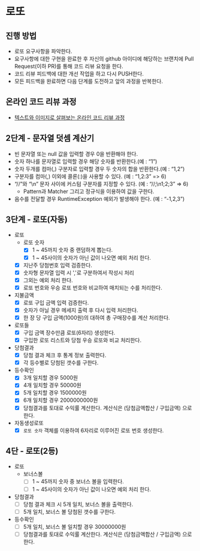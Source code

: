# 로또
## 진행 방법
* 로또 요구사항을 파악한다.
* 요구사항에 대한 구현을 완료한 후 자신의 github 아이디에 해당하는 브랜치에 Pull Request(이하 PR)를 통해 코드 리뷰 요청을 한다.
* 코드 리뷰 피드백에 대한 개선 작업을 하고 다시 PUSH한다.
* 모든 피드백을 완료하면 다음 단계를 도전하고 앞의 과정을 반복한다.

## 온라인 코드 리뷰 과정
* [텍스트와 이미지로 살펴보는 온라인 코드 리뷰 과정](https://github.com/next-step/nextstep-docs/tree/master/codereview)

## 2단계 - 문자열 덧셈 계산기
 - 빈 문자열 또는 null 값을 입력할 경우 0을 반환해야 한다.
 - 숫자 하나를 문자열로 입력할 경우 해당 숫자를 반환한다.(예 : “1”)
 - 숫자 두개를 컴마(,) 구분자로 입력할 경우 두 숫자의 합을 반환한다.(예 : “1,2”)
 - 구분자를 컴마(,) 이외에 콜론(:)을 사용할 수 있다. (예 : “1,2:3” => 6)
 - “//”와 “\n” 문자 사이에 커스텀 구분자를 지정할 수 있다. (예 : “//;\n1;2;3” => 6)
   - Pattern과 Matcher 그리고 정규식을 이용하여 값을 구한다.
 - 음수를 전달할 경우 RuntimeException 예외가 발생해야 한다. (예 : “-1,2,3”)

## 3단계 - 로또(자동)
- 로또
  - 로또 숫자 
      - [X] 1 ~ 45까지 숫자 중 랜덤하게 뽑는다.
      - [X] 1 ~ 45사이의 숫자가 아닌 값이 나오면 예외 처리 한다.
  - [X] 지난주 당첨번호 입력 검증한다.
  - [X] 숫자형 문자열 입력 시 ','로 구분하여서 작성시 처리
  - [X] 그외는 예외 처리 한다.
  - [X] 로또 번호와 우승 로또 번호와 비교하여 매치되는 수를 처리한다.
- 지불금액
  - [X] 로또 구입 금액 입력 검증한다.
  - [X] 숫자가 아닐 경우 메세지 출력 후 다시 입력 처리한다.
  - [X] 한 장 당 구입 금액(1000원)의 대하여 총 구매장수를 계산 처리한다.
- 로또들
  - [X] 구입 금액 장수만큼 로또(6자리) 생성한다.
  - [X] 구입한 로또 리스트와 당첨 우승 로또와 비교 처리한다.
- 당첨결과
  - [X] 당첨 결과 체크 후 통계 정보 출력한다.
  - [X] 각 등수별로 당첨된 갯수를 구한다.
- 등수확인
  - [X] 3개 일치할 경우 5000원
  - [X] 4개 일치할 경우 50000원
  - [X] 5개 일치할 경우 1500000원
  - [X] 6개 일치할 경우 2000000000원
  - [X] 당첨결과를 토대로 수익률 계산한다. 계산식은 (당첨금액합산 / 구입금액) 으로 한다.
- 자동생성로또
  - [X] `로또 숫자` 객체를 이용하여 6자리로 이루어진 로또 번호 생성한다.

## 4단 - 로또(2등)
- 로또
  - 보너스볼
    - [ ] 1 ~ 45까지 숫자 중 보너스 볼을 입력한다.
    - [ ] 1 ~ 45사이의 숫자가 아닌 값이 나오면 예외 처리 한다.
- 당첨결과
  - [ ] 당첨 결과 체크 시 5개 일치, 보너스 볼을 출력한다.
  - [ ] 5개 일치, 보너스 볼 당첨된 갯수를 구한다.
- 등수확인
  - [ ] 5개 일치, 보너스 볼 일치할 경우 30000000원
  - [ ] 당첨결과를 토대로 수익률 계산한다. 계산식은 (당첨금액합산 / 구입금액) 으로 한다.

